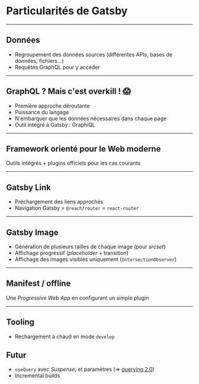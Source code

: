 # Particularités de Gatsby

---

## Données

- Regroupement des données sources (différentes APIs, bases de données, fichiers...)
- Requêtes GraphQL pour y accéder

---

## GraphQL ? Mais c'est overkill ! 😱

- Première approche déroutante
- Puissance du langage
- N'embarquer que les données nécessaires dans chaque page
- Outil intégré à Gatsby : GraphiQL

---

## Framework orienté pour le Web moderne

Outils intégrés + plugins officiels pour les cas courants

---

## Gatsby Link

- Préchargement des liens approchés
- Navigation Gatsby = `@reach/router` = `react-router`

---

## Gatsby Image

- Génération de plusieurs tailles de chaque image (pour _srcset_)
- Affichage progressif (_placeholder_ + transition)
- Affichage des images visibles uniquement (`IntersectionObserver`)

---

## Manifest / offline

Une _Progressive Web App_ en configurant un simple plugin

---

## Tooling

- Rechargement à chaud en mode `develop`

## Futur

- `useQuery` avec _Suspense_, et paramètres (=> [querying 2.0](https://gist.github.com/sidharthachatterjee/e0c961fd92ce287dc020939037b915ce))
- Incremental builds
